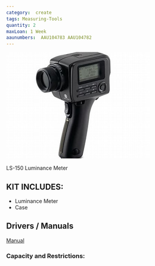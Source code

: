 ```yaml
---
category:  create
tags: Measuring-Tools
quantity: 2
maxLoan: 1 Week
aaunumbers:  AAU104783 AAU104782
---
```

![Luminance Meter](/assets/images/equip/ls-150_luminance_meter.jpg)

LS-150 Luminance Meter
## KIT INCLUDES:
-  Luminance Meter
-  Case

## Drivers / Manuals
[Manual](https://sensing.konicaminolta.us/wp-content/uploads/cs-ls-150-160_instruction_eng-ci1x49mk85.pdf)



### Capacity and Restrictions:
